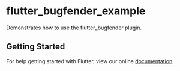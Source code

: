 # flutter_bugfender_example

Demonstrates how to use the flutter_bugfender plugin.

## Getting Started

For help getting started with Flutter, view our online
[documentation](http://flutter.io/).
